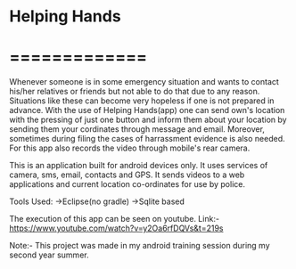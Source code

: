 # Helping Hands
# =============

Whenever someone is in some emergency situation and wants to contact his/her relatives or friends but not able to do that due to any reason. Situations like these can become very hopeless if one is not prepared in advance. With the use of Helping Hands(app) one can send own's location with the pressing of just one button and inform them about your location by sending them your cordinates through message and email. Moreover, sometimes during filing the cases of harrassment evidence is also needed. For this app also records the video through mobile's rear camera.

This is an application built for android devices only. It uses services of camera, sms, email, contacts and GPS. It sends videos to a web applications and current location co-ordinates for use by police.

Tools Used:
->Eclipse(no gradle)
->Sqlite based


The execution of this app can be seen on youtube.
Link:- https://www.youtube.com/watch?v=y2Oa6rfDQVs&t=219s

Note:- This project was made in my android training session during my second year summer.
